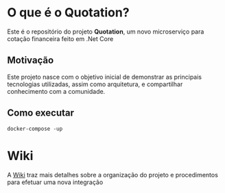 O que é o Quotation?
=====================

Este é o repositório do projeto **Quotation**, um novo microserviço para cotação financeira feito em .Net Core

## Motivação
Este projeto nasce com o objetivo inicial de demonstrar as principais tecnologias utilizadas, assim como arquitetura, e compartilhar conhecimento com a comunidade.


## Como executar
```docker
docker-compose -up
```

# Wiki
A [Wiki](https://github.com/gambarra/quotation/wiki/home) traz mais detalhes sobre a organização do projeto e procedimentos para efetuar uma nova integração
